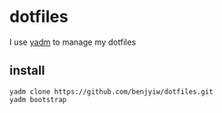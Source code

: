 # dotfiles

I use [yadm](https://yadm.io) to manage my dotfiles

## install
```
yadm clone https://github.com/benjyiw/dotfiles.git
yadm bootstrap
```
